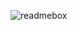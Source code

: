 ![readmebox](https://github.com/XbabySharkX/XbabySharkX/assets/25226136/d68efbad-cd65-41e6-85a3-1cb23fcfc0dc)
